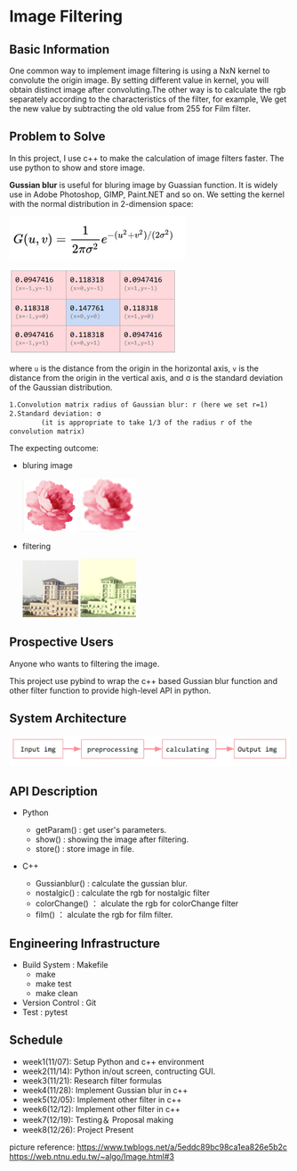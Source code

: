 # Image Filtering 

## Basic Information
One common way to implement image filtering is using a NxN kernel to convolute the origin image. By setting different value in kernel, you will obtain distinct image after convoluting.The other way is to calculate the rgb separately according to the characteristics of the filter, for example, We get the new value by subtracting the old value from 255 for Film filter.

## Problem to Solve

In this project, I use c++ to make the calculation of image filters faster. The use python to show and store image. 

**Gussian blur** is useful for bluring image by Guassian function. It is widely use in Adobe Photoshop, GIMP, Paint.NET and so on. We setting the kernel with the normal distribution  in 2-dimension space: 

![](image/gussian.png) 

<img src=image/gussian_matrix.png width=300>

where `u` is the distance from the origin in the horizontal axis, `v` is the distance from the origin in the vertical axis, and σ is the standard deviation of the Gaussian distribution.

```
1.Convolution matrix radius of Gaussian blur: r (here we set r=1)
2.Standard deviation: σ 
        (it is appropriate to take 1/3 of the radius r of the convolution matrix)
```


    
    




The expecting outcome:
- bluring image
    
    <div>
        <img src=image/flower_ori.png width=100>
        <img src=image/flower_gussian.png width=100>
    </div>

- filtering
    
    <div>
        <img src=image/building_ori.png width=100>
        <img src=image/building_filter.png width=100>
    
    </div>

## Prospective Users

Anyone who wants to filtering the image.

This project use pybind to wrap the c++ based Gussian blur function and other filter function to provide high-level API in python.

## System Architecture

![](image/architecture.png)

## API Description

- Python
    - getParam() : get user's parameters.
    - show() : showing the image after filtering.
    - store() : store image in file.
        
- C++
    - Gussianblur() : calculate the gussian blur.
    - nostalgic() : calculate the rgb for nostalgic filter
    - colorChange() ： alculate the rgb for colorChange filter
    - film() ： alculate the rgb for film filter.
        
## Engineering Infrastructure
- Build System : Makefile
    - make
    - make test
    - make clean
- Version Control : Git
- Test : pytest

## Schedule


- week1(11/07): Setup Python and c++ environment
- week2(11/14): Python in/out screen, contructing GUI.
- week3(11/21): Research filter formulas
- week4(11/28): Implement Gussian blur in c++
- week5(12/05): Implement other filter in c++
- week6(12/12): Implement other filter in c++
- week7(12/19): Testing＆ Proposal making 
- week8(12/26): Project Present


picture reference:
https://www.twblogs.net/a/5eddc89bc98ca1ea826e5b2c
https://web.ntnu.edu.tw/~algo/Image.html#3


